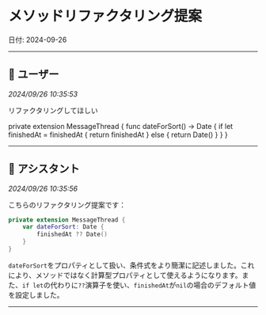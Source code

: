 # メソッドリファクタリング提案

日付: 2024-09-26

---

## 👤 ユーザー
*2024/09/26 10:35:53*

リファクタリングしてほしい

private extension MessageThread {
    func dateForSort() -&gt; Date {
        if let finishedAt = finishedAt {
            return finishedAt
        } else {
            return Date()
        }
    }
}

---

## 🤖 アシスタント
*2024/09/26 10:35:56*

こちらのリファクタリング提案です：

```swift
private extension MessageThread {
    var dateForSort: Date {
        finishedAt ?? Date()
    }
}
```

`dateForSort`をプロパティとして扱い、条件式をより簡潔に記述しました。これにより、メソッドではなく計算型プロパティとして使えるようになります。また、`if let`の代わりに`??`演算子を使い、`finishedAt`が`nil`の場合のデフォルト値を設定しました。

---
